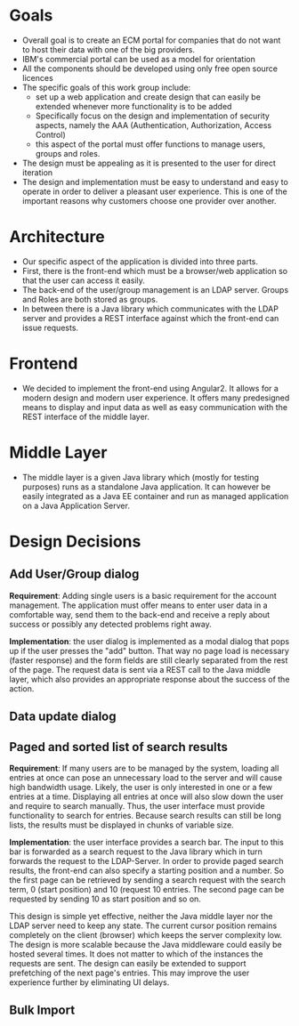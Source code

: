 # Goals
* Overall goal is to create an ECM portal for companies that do not
  want to host their data with one of the big providers.
* IBM's commercial portal can be used as a model for orientation
* All the components should be developed using only free open source
  licences
* The specific goals of this work group include:
  * set up a web application and create design that can easily be
	extended whenever more functionality is to be added
  * Specifically focus on the design and implementation of security
	aspects, namely the AAA (Authentication, Authorization, Access
	Control)
  * this aspect of the portal must offer functions to manage users,
	groups and roles.
* The design must be appealing as it is presented to the user for
  direct iteration
* The design and implementation must be easy to understand and easy to
  operate in order to deliver a pleasant user experience. This is one
  of the important reasons why customers choose one provider over
  another.

# Architecture
* Our specific aspect of the application is divided into three parts.
* First, there is the front-end which must be a browser/web
  application so that the user can access it easily.
* The back-end of the user/group management is an LDAP server. Groups
  and Roles are both stored as groups.
* In between there is a Java library which communicates with the LDAP
  server and provides a REST interface against which the front-end can
  issue requests.

# Frontend
* We decided to implement the front-end using Angular2. It allows for a
  modern design and modern user experience. It offers many predesigned
  means to display and input data as well as easy communication with
  the REST interface of the middle layer.

# Middle Layer
* The middle layer is a given Java library which (mostly for testing
  purposes) runs as a standalone Java application. It can however be
  easily integrated as a Java EE container and run as managed
  application on a Java Application Server.

# Design Decisions
## Add User/Group dialog
**Requirement**: Adding single users is a basic requirement for the
account management. The application must offer means to enter user data
in a comfortable way, send them to the back-end and receive a reply
about success or possibly any detected problems right away.

**Implementation**: the user dialog is implemented as a modal dialog
that pops up if the user presses the "add" button. That way no page load
is necessary (faster response) and the form fields are still clearly
separated from the rest of the page. The request data is sent via a REST
call to the Java middle layer, which also provides an appropriate
response about the success of the action.

## Data update dialog
## Paged and sorted list of search results
**Requirement**: If many users are to be managed by the system,
loading all entries at once can pose an unnecessary load to the server
and will cause high bandwidth usage. Likely, the user is only
interested in one or a few entries at a time. Displaying all entries
at once will also slow down the user and require to search manually.
Thus, the user interface must provide functionality to search for
entries. Because search results can still be long lists, the results
must be displayed in chunks of variable size.

**Implementation**: the user interface provides a search bar. The
input to this bar is forwarded as a search request to the Java library
which in turn forwards the request to the LDAP-Server. In order to
provide paged search results, the front-end can also specify a starting
position and a number. So the first page can be retrieved by sending a
search request with the search term, 0 (start position) and 10
(request 10 entries. The second page can be requested by sending 10 as
start position and so on.

This design is simple yet effective, neither the Java middle layer nor
the LDAP server need to keep any state. The current cursor position
remains completely on the client (browser) which keeps the server
complexity low. The design is more scalable because the Java
middleware could easily be hosted several times. It does not matter to
which of the instances the requests are sent. The design can easily be
extended to support prefetching of the next page's entries. This may
improve the user experience further by eliminating UI delays.

## Bulk Import
